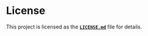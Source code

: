 # License

This project is licensed as the [**`LICENSE.md`**](https://github.com/{{cookiecutter.repo_owner}}/{{cookiecutter.repo_name}}/blob/main/LICENSE.txt) file for details.
